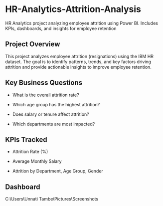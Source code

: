# HR-Analytics-Attrition-Analysis
HR Analytics project analyzing employee attrition using Power BI. Includes KPIs, dashboards, and insights for employee retention

## Project Overview

This project analyzes employee attrition (resignations) using the IBM HR dataset. The goal is to identify patterns, trends, and key factors driving attrition and provide actionable insights to improve employee retention.

## Key Business Questions

- What is the overall attrition rate?

- Which age group has the highest attrition?

- Does salary or tenure affect attrition?

- Which departments are most impacted? 

## KPIs Tracked

- Attrition Rate (%)

- Average Monthly Salary

- Attrition by Department, Age Group, Gender

## Dashboard
C:\Users\Unnati Tambe\Pictures\Screenshots
